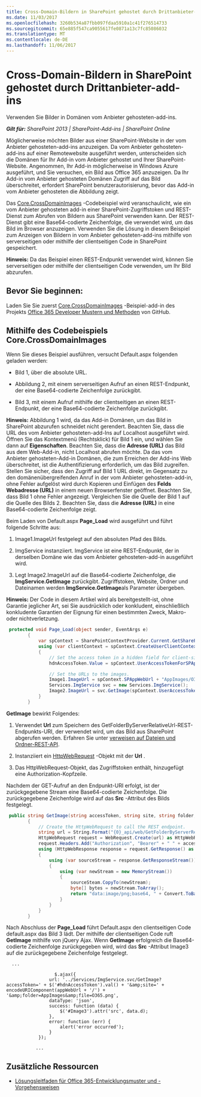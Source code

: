 ```yaml
---
title: Cross-Domain-Bildern in SharePoint gehostet durch Drittanbieter-add-ins
ms.date: 11/03/2017
ms.openlocfilehash: 3260b534a87fbb097fdaa5910a1c41f276514733
ms.sourcegitcommit: 65e885f547ca9055617fe0871a13c7fc85086032
ms.translationtype: MT
ms.contentlocale: de-DE
ms.lasthandoff: 11/06/2017
---
```

# <a name="cross-domain-images-in-sharepoint-provider-hosted-add-ins"></a>Cross-Domain-Bildern in SharePoint gehostet durch Drittanbieter-add-ins

Verwenden Sie Bilder in Domänen vom Anbieter gehosteten-add-ins.

_**Gilt für:** SharePoint 2013 | SharePoint-Add-ins | SharePoint Online_

Möglicherweise möchten Bilder aus einer SharePoint-Website in der vom Anbieter gehosteten-add-ins anzuzeigen. Da vom Anbieter gehosteten-add-ins auf einer Remotewebsite ausgeführt werden, unterscheiden sich die Domänen für Ihr Add-in vom Anbieter gehostet und Ihrer SharePoint-Website. Angenommen, Ihr Add-in möglicherweise in Windows Azure ausgeführt, und Sie versuchen, ein Bild aus Office 365 anzuzeigen. Da Ihr Add-in vom Anbieter gehosteten Domänen Zugriff auf das Bild überschreitet, erfordert SharePoint benutzerautorisierung, bevor das Add-in vom Anbieter gehosteten die Abbildung zeigt.

Das [Core.CrossDomainImages](https://github.com/SharePoint/PnP/tree/dev/Samples/Core.CrossDomainImages) -Codebeispiel wird veranschaulicht, wie ein vom Anbieter gehosteten add-in einer SharePoint-Zugriffstoken und REST-Dienst zum Abrufen von Bildern aus SharePoint verwenden kann. Der REST-Dienst gibt eine Base64-codierte Zeichenfolge, die verwendet wird, um das Bild im Browser anzuzeigen. Verwenden Sie die Lösung in diesem Beispiel zum Anzeigen von Bildern in vom Anbieter gehosteten-add-ins mithilfe von serverseitigen oder mithilfe der clientseitigen Code in SharePoint gespeichert.

**Hinweis:** Da das Beispiel einen REST-Endpunkt verwendet wird, können Sie serverseitigen oder mithilfe der clientseitigen Code verwenden, um Ihr Bild abzurufen.

## <a name="before-you-begin"></a>Bevor Sie beginnen:

Laden Sie Sie zuerst [Core.CrossDomainImages](https://github.com/SharePoint/PnP/tree/dev/Samples/Core.CrossDomainImages) -Beispiel-add-in des Projekts [Office 365 Developer Mustern und Methoden](https://github.com/SharePoint/PnP/tree/dev) von GitHub.

## <a name="using-the-corecrossdomainimages-code-sample"></a>Mithilfe des Codebeispiels Core.CrossDomainImages

Wenn Sie dieses Beispiel ausführen, versucht Default.aspx folgenden geladen werden:

- Bild 1, über die absolute URL. 
    
- Abbildung 2, mit einem serverseitigen Aufruf an einen REST-Endpunkt, der eine Base64-codierte Zeichenfolge zurückgibt.
    
- Bild 3, mit einem Aufruf mithilfe der clientseitigen an einen REST-Endpunkt, der eine Base64-codierte Zeichenfolge zurückgibt.
    
**Hinweis:** Abbildung 1 wird, da das Add-in Domänen, um das Bild in SharePoint abzurufen schneidet nicht gerendert. Beachten Sie, dass die URL des vom Anbieter gehosteten-add-Ins auf Localhost ausgeführt wird. Öffnen Sie das Kontextmenü (Rechtsklick) für Bild 1 ein, und wählen Sie dann auf **Eigenschaften**. Beachten Sie, dass die **Adresse (URL)** das Bild aus dem Web-Add-in, nicht Localhost abrufen möchte. Da das vom Anbieter gehosteten-Add-in Domänen, die zum Erreichen der Add-ins Web überschreitet, ist die Authentifizierung erforderlich, um das Bild zugreifen. Stellen Sie sicher, dass den Zugriff auf Bild 1 URL direkt, im Gegensatz zu den domänenübergreifenden Anruf in der vom Anbieter gehosteten-add-in, ohne Fehler aufgelöst wird durch Kopieren und Einfügen des **Felds Webadresse (URL)** in einem neuen Browserfenster geöffnet. Beachten Sie, dass Bild 1 ohne Fehler angezeigt. Vergleichen Sie die Quelle der Bild 1 auf die Quelle des Bilds 2. Beachten Sie, dass die **Adresse (URL)** in eine Base64-codierte Zeichenfolge zeigt.

Beim Laden von Default.aspx **Page_Load** wird ausgeführt und führt folgende Schritte aus:

1. Image1.ImageUrl festgelegt auf den absoluten Pfad des Bilds.
    
2. ImgService instanziiert. ImgService ist eine REST-Endpunkt, der in derselben Domäne wie das vom Anbieter gehosteten-add-in ausgeführt wird.
    
3. Legt Image2.ImageUrl auf die Base64-codierte Zeichenfolge, die **ImgService.GetImage** zurückgibt. Zugriffstoken, Website, Ordner und Dateinamen werden **ImgService.GetImage**als Parameter übergeben.
    
**Hinweis:** Der Code in diesem Artikel wird als bereitgestellt-ist, ohne Garantie jeglicher Art, sei Sie ausdrücklich oder konkludent, einschließlich konkludente Garantien der Eignung für einen bestimmten Zweck, Makro- oder nichtverletzung.

```C#
 protected void Page_Load(object sender, EventArgs e)
        {
            var spContext = SharePointContextProvider.Current.GetSharePointContext(Context);
            using (var clientContext = spContext.CreateUserClientContextForSPAppWeb())
            {
                // Set the access token in a hidden field for client-side code to use.
                hdnAccessToken.Value = spContext.UserAccessTokenForSPAppWeb;

                // Set the URLs to the images.
                Image1.ImageUrl = spContext.SPAppWebUrl + "AppImages/O365.png";
                Services.ImgService svc = new Services.ImgService();
                Image2.ImageUrl = svc.GetImage(spContext.UserAccessTokenForSPAppWeb, spContext.SPAppWebUrl.ToString(), "AppImages", "O365.png");
            }
        }
```

**GetImage** bewirkt Folgendes:

1. Verwendet **Url** zum Speichern des GetFolderByServerRelativeUrl-REST-Endpunkts-URI, der verwendet wird, um das Bild aus SharePoint abgerufen werden. Erfahren Sie unter [verweisen auf Dateien und Ordner-REST-API](http://msdn.microsoft.com/library/2c3d2545-1cd7-497e-b535-12199d8edfbb%28Office.15%29.aspx).
    
2. Instanziiert ein [HttpWebRequest](https://msdn.microsoft.com/library/system.net.httpwebrequest.aspx) -Objekt mit der **Url** .
    
3. Das HttpWebRequest-Objekt, das Zugriffstoken enthält, hinzugefügt eine Authorization-Kopfzeile. 
    
Nachdem der GET-Aufruf an den Endpunkt-URI erfolgt, ist der zurückgegebene Stream eine Base64-codierte Zeichenfolge. Die zurückgegebene Zeichenfolge wird auf das **Src** -Attribut des Bilds festgelegt.

```C#
 public string GetImage(string accessToken, string site, string folder, string file)
        {
            // Create the HttpWebRequest to call the REST endpoint.
            string url = String.Format("{0}_api/web/GetFolderByServerRelativeUrl('{1}')/Files('{2}')/$value", site, folder, file);
            HttpWebRequest request = WebRequest.Create(url) as HttpWebRequest;
            request.Headers.Add("Authorization", "Bearer" + " " + accessToken);
            using (HttpWebResponse response = request.GetResponse() as HttpWebResponse)
            {
                using (var sourceStream = response.GetResponseStream())
                {
                    using (var newStream = new MemoryStream())
                    {
                        sourceSteam.CopyTo(newStream);
                        byte[] bytes = newStream.ToArray();
                        return "data:image/png;base64, " + Convert.ToBase64String(bytes);
                    }
                }
            }
        }
```

Nach Abschluss der **Page_Load** führt Default.aspx den clientseitigen Code default.aspx das Bild 3 lädt. Der mithilfe der clientseitigen Code ruft **GetImage** mithilfe von jQuery Ajax. Wenn **GetImage** erfolgreich die Base64-codierte Zeichenfolge zurückgegeben wird, wird das **Src** -Attribut Image3 auf die zurückgegebene Zeichenfolge festgelegt.

```
  ...

                  $.ajax({
                url: '../Services/ImgService.svc/GetImage?accessToken=' + $('#hdnAccessToken').val() + '&amp;site=' + encodeURIComponent(appWebUrl + '/') + '&amp;folder=AppImages&amp;file=O365.png',
                dataType: 'json',
                success: function (data) {
                    $('#Image3').attr('src', data.d);
                },
                error: function (err) {
                    alert('error occurred');
                }
            });

           ...

```

## <a name="additional-resources"></a>Zusätzliche Ressourcen
<a name="bk_addresources"> </a>

- [Lösungsleitfaden für Office 365-Entwicklungsmuster und -Vorgehensweisen](Office-365-development-patterns-and-practices-solution-guidance.md)
